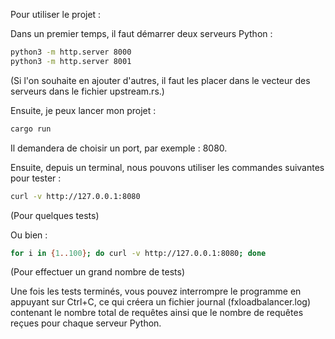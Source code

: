 Pour utiliser le projet :

Dans un premier temps, il faut démarrer deux serveurs Python :

```bash
python3 -m http.server 8000
python3 -m http.server 8001
```

(Si l'on souhaite en ajouter d'autres, il faut les placer dans le vecteur des serveurs dans le fichier upstream.rs.)

Ensuite, je peux lancer mon projet :

```bash
cargo run
```

Il demandera de choisir un port, par exemple : 8080.

Ensuite, depuis un terminal, nous pouvons utiliser les commandes suivantes pour tester :

```bash
curl -v http://127.0.0.1:8080
```

(Pour quelques tests)

Ou bien :

```bash
for i in {1..100}; do curl -v http://127.0.0.1:8080; done
```

(Pour effectuer un grand nombre de tests)

Une fois les tests terminés, vous pouvez interrompre le programme en appuyant sur Ctrl+C, ce qui créera un fichier
journal (fxloadbalancer.log) contenant le nombre total de requêtes ainsi que le nombre de requêtes reçues pour chaque serveur Python.
